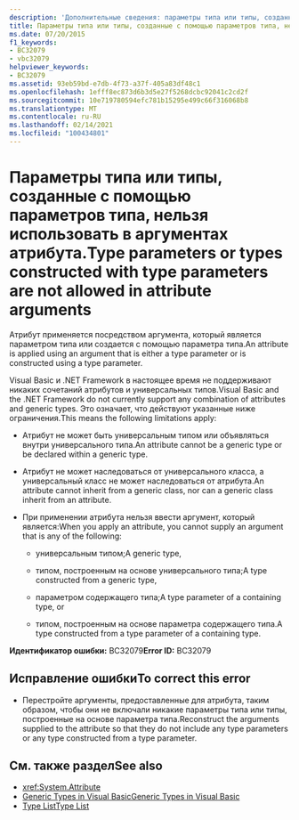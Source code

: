 ```yaml
---
description: 'Дополнительные сведения: параметры типа или типы, созданные с помощью параметров типа, не допускаются в аргументах атрибута.'
title: Параметры типа или типы, созданные с помощью параметров типа, нельзя использовать в аргументах атрибута.
ms.date: 07/20/2015
f1_keywords:
- BC32079
- vbc32079
helpviewer_keywords:
- BC32079
ms.assetid: 93eb59bd-e7db-4f73-a37f-405a83df48c1
ms.openlocfilehash: 1efff8ec873d6b3d5e27f5268dcbc92041c2cd2f
ms.sourcegitcommit: 10e719780594efc781b15295e499c66f316068b8
ms.translationtype: MT
ms.contentlocale: ru-RU
ms.lasthandoff: 02/14/2021
ms.locfileid: "100434801"
---
```

# <a name="type-parameters-or-types-constructed-with-type-parameters-are-not-allowed-in-attribute-arguments"></a><span data-ttu-id="16266-103">Параметры типа или типы, созданные с помощью параметров типа, нельзя использовать в аргументах атрибута.</span><span class="sxs-lookup"><span data-stu-id="16266-103">Type parameters or types constructed with type parameters are not allowed in attribute arguments</span></span>

<span data-ttu-id="16266-104">Атрибут применяется посредством аргумента, который является параметром типа или создается с помощью параметра типа.</span><span class="sxs-lookup"><span data-stu-id="16266-104">An attribute is applied using an argument that is either a type parameter or is constructed using a type parameter.</span></span>

<span data-ttu-id="16266-105">Visual Basic и .NET Framework в настоящее время не поддерживают никаких сочетаний атрибутов и универсальных типов.</span><span class="sxs-lookup"><span data-stu-id="16266-105">Visual Basic and the .NET Framework do not currently support any combination of attributes and generic types.</span></span> <span data-ttu-id="16266-106">Это означает, что действуют указанные ниже ограничения.</span><span class="sxs-lookup"><span data-stu-id="16266-106">This means the following limitations apply:</span></span>

- <span data-ttu-id="16266-107">Атрибут не может быть универсальным типом или объявляться внутри универсального типа.</span><span class="sxs-lookup"><span data-stu-id="16266-107">An attribute cannot be a generic type or be declared within a generic type.</span></span>

- <span data-ttu-id="16266-108">Атрибут не может наследоваться от универсального класса, а универсальный класс не может наследоваться от атрибута.</span><span class="sxs-lookup"><span data-stu-id="16266-108">An attribute cannot inherit from a generic class, nor can a generic class inherit from an attribute.</span></span>

- <span data-ttu-id="16266-109">При применении атрибута нельзя ввести аргумент, который является:</span><span class="sxs-lookup"><span data-stu-id="16266-109">When you apply an attribute, you cannot supply an argument that is any of the following:</span></span>

  - <span data-ttu-id="16266-110">универсальным типом;</span><span class="sxs-lookup"><span data-stu-id="16266-110">A generic type,</span></span>

  - <span data-ttu-id="16266-111">типом, построенным на основе универсального типа;</span><span class="sxs-lookup"><span data-stu-id="16266-111">A type constructed from a generic type,</span></span>

  - <span data-ttu-id="16266-112">параметром содержащего типа;</span><span class="sxs-lookup"><span data-stu-id="16266-112">A type parameter of a containing type, or</span></span>

  - <span data-ttu-id="16266-113">типом, построенным на основе параметра содержащего типа.</span><span class="sxs-lookup"><span data-stu-id="16266-113">A type constructed from a type parameter of a containing type.</span></span>

<span data-ttu-id="16266-114">**Идентификатор ошибки:** BC32079</span><span class="sxs-lookup"><span data-stu-id="16266-114">**Error ID:** BC32079</span></span>

## <a name="to-correct-this-error"></a><span data-ttu-id="16266-115">Исправление ошибки</span><span class="sxs-lookup"><span data-stu-id="16266-115">To correct this error</span></span>

- <span data-ttu-id="16266-116">Перестройте аргументы, предоставленные для атрибута, таким образом, чтобы они не включали никакие параметры типа или типы, построенные на основе параметра типа.</span><span class="sxs-lookup"><span data-stu-id="16266-116">Reconstruct the arguments supplied to the attribute so that they do not include any type parameters or any type constructed from a type parameter.</span></span>

## <a name="see-also"></a><span data-ttu-id="16266-117">См. также раздел</span><span class="sxs-lookup"><span data-stu-id="16266-117">See also</span></span>

- <xref:System.Attribute>
- [<span data-ttu-id="16266-118">Generic Types in Visual Basic</span><span class="sxs-lookup"><span data-stu-id="16266-118">Generic Types in Visual Basic</span></span>](../programming-guide/language-features/data-types/generic-types.md)
- [<span data-ttu-id="16266-119">Type List</span><span class="sxs-lookup"><span data-stu-id="16266-119">Type List</span></span>](../language-reference/statements/type-list.md)
